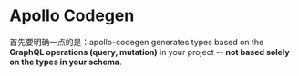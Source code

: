 # Apollo Codegen
首先要明确一点的是：apollo-codegen generates types based on the **GraphQL operations (query, mutation)** in your project -- **not based solely on the types in your schema**.   
